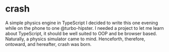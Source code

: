 crash
=====

A simple physics engine in TypeScript
I decided to write this one evening while on the phone to one @turbo-hipster. I needed a project to let me learn about TypeScript, it should be well suited to OOP and be browser based. Naturally, a physics simulator came to mind. Henceforth, therefore, ontoward, and hereafter, crash was born.
